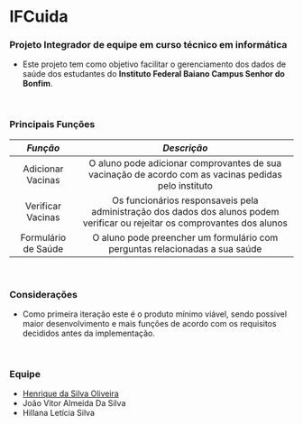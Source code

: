 # IFCuida
### Projeto Integrador de equipe em curso técnico em informática

- Este projeto tem como objetivo facilitar o gerenciamento dos dados de saúde dos estudantes do __Instituto Federal Baiano Campus Senhor do Bonfim__.

</br>

### Principais Funções

|*Função*|*Descrição*|
|:---:|:---:|
|Adicionar Vacinas|O aluno pode adicionar comprovantes de sua vacinação de acordo com as vacinas pedidas pelo instituto|
|Verificar Vacinas|Os funcionários responsaveis pela administração dos dados dos alunos podem verificar ou rejeitar os comprovantes dos alunos|
|Formulário de Saúde|O aluno pode preencher um formulário com perguntas relacionadas a sua saúde|

</br>

### Considerações
  - Como primeira iteração este é o produto mínimo viável, sendo possivel maior desenvolvimento e mais funções de acordo com os requisitos decididos antes da implementação.
 
</br>
 
### Equipe
  - [Henrique da Silva Oliveira](https://github.com/henriisylvan)
  - João Vitor Almeida Da Silva
  - Hillana Letícia Silva
